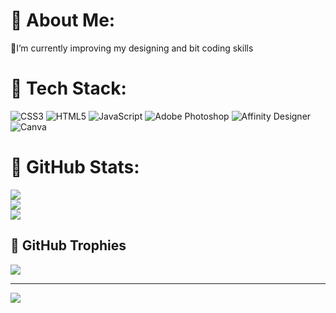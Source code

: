 # 💠 About Me:
I’m currently improving my designing and bit coding skills<br>


# 💠 Tech Stack:
![CSS3](https://img.shields.io/badge/css3-%231572B6.svg?style=plastic&logo=css3&logoColor=white) ![HTML5](https://img.shields.io/badge/html5-%23E34F26.svg?style=plastic&logo=html5&logoColor=white) ![JavaScript](https://img.shields.io/badge/javascript-%23323330.svg?style=plastic&logo=javascript&logoColor=%23F7DF1E) ![Adobe Photoshop](https://img.shields.io/badge/adobephotoshop-%2331A8FF.svg?style=plastic&logo=adobephotoshop&logoColor=white) ![Affinity Designer](https://img.shields.io/badge/affinitydesginer-%231B72BE.svg?style=plastic&logo=affinity-designer&logoColor=white) ![Canva](https://img.shields.io/badge/Canva-%2300C4CC.svg?style=plastic&logo=Canva&logoColor=white)
# 💠 GitHub Stats:
![](https://github-readme-stats.vercel.app/api?username=Ayiemfyloo&theme=midnight-purple&hide_border=false&include_all_commits=true&count_private=true)<br/>
![](https://github-readme-streak-stats.herokuapp.com/?user=Ayiemfyloo&theme=midnight-purple&hide_border=false)<br/>
![](https://github-readme-stats.vercel.app/api/top-langs/?username=Ayiemfyloo&theme=midnight-purple&hide_border=false&include_all_commits=true&count_private=true&layout=compact)

## 💠 GitHub Trophies
![](https://github-profile-trophy.vercel.app/?username=Ayiemfyloo&theme=radical&no-frame=true&no-bg=false&margin-w=4)

---
[![](https://visitcount.itsvg.in/api?id=Ayiemfyloo&icon=8&color=6)](https://visitcount.itsvg.in)

